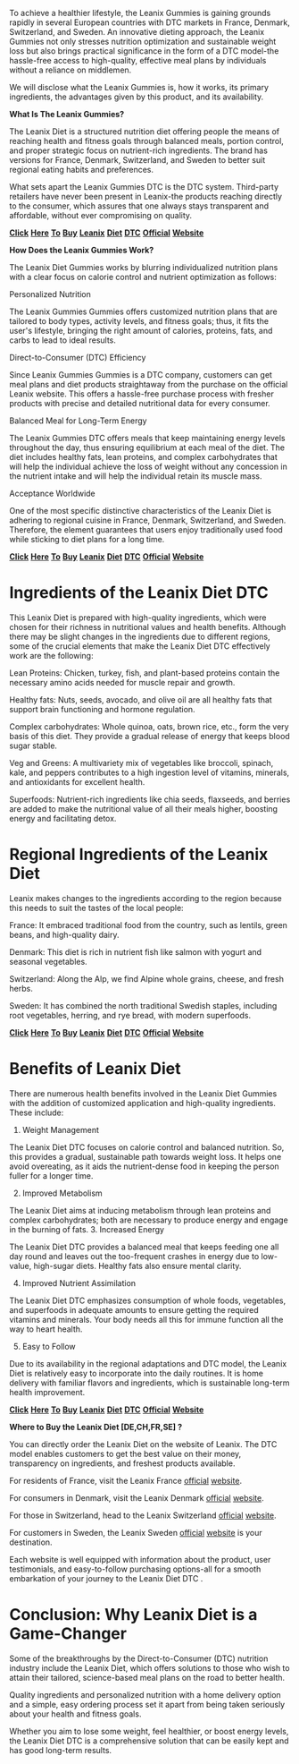 <p>To achieve a healthier lifestyle, the Leanix Gummies is gaining grounds rapidly in several European countries with DTC markets in France, Denmark, Switzerland, and Sweden. An innovative dieting approach, the Leanix Gummies not only stresses nutrition optimization and sustainable weight loss but also brings practical significance in the form of a DTC model-the hassle-free access to high-quality, effective meal plans by individuals without a reliance on middlemen.</p>
<p>We will disclose what the Leanix Gummies is, how it works, its primary ingredients, the advantages given by this product, and its availability.</p>
<p><strong>What Is The Leanix Gummies?</strong></p>
<p>The Leanix Diet is a structured nutrition diet offering people the means of reaching health and fitness goals through balanced meals, portion control, and proper strategic focus on nutrient-rich ingredients. The brand has versions for France, Denmark, Switzerland, and Sweden to better suit regional eating habits and preferences.</p>
<p>What sets apart the Leanix Gummies DTC is the DTC system. Third-party retailers have never been present in Leanix-the products reaching directly to the consumer, which assures that one always stays transparent and affordable, without ever compromising on quality.</p>
<p><a href="https://wlafnl.com/psba"><strong>Click</strong></a> <a href="https://wlafnl.com/psba"><strong>Here</strong></a> <a href="https://wlafnl.com/psba"><strong>To</strong></a> <a href="https://wlafnl.com/psba"><strong>Buy</strong></a> <a href="https://wlafnl.com/psba"><strong>Leanix</strong></a> <a href="https://wlafnl.com/psba"><strong>Diet</strong></a> <a href="https://wlafnl.com/psba"><strong>DTC</strong></a> <a href="https://wlafnl.com/psba"><strong>Official</strong></a> <a href="https://wlafnl.com/psba"><strong>Website</strong></a></p>
<p><strong>How Does the Leanix Gummies Work?</strong></p>
<p>The Leanix Diet Gummies works by blurring individualized nutrition plans with a clear focus on calorie control and nutrient optimization as follows:</p>
<p>Personalized Nutrition</p>
<p>The Leanix Gummies Gummies offers customized nutrition plans that are tailored to body types, activity levels, and fitness goals; thus, it fits the user's lifestyle, bringing the right amount of calories, proteins, fats, and carbs to lead to ideal results.</p>
<p>Direct-to-Consumer (DTC) Efficiency</p>
<p>Since Leanix Gummies Gummies is a DTC company, customers can get meal plans and diet products straightaway from the purchase on the official Leanix website. This offers a hassle-free purchase process with fresher products with precise and detailed nutritional data for every consumer.</p>
<p>Balanced Meal for Long-Term Energy</p>
<p>The Leanix Gummies DTC offers meals that keep maintaining energy levels throughout the day, thus ensuring equilibrium at each meal of the diet. The diet includes healthy fats, lean proteins, and complex carbohydrates that will help the individual achieve the loss of weight without any concession in the nutrient intake and will help the individual retain its muscle mass.</p>
<p>Acceptance Worldwide</p>
<p>One of the most specific distinctive characteristics of the Leanix Diet is adhering to regional cuisine in France, Denmark, Switzerland, and Sweden. Therefore, the element guarantees that users enjoy traditionally used food while sticking to diet plans for a long time.</p>
<p><a href="https://wlafnl.com/psba"><strong>Click</strong></a> <a href="https://wlafnl.com/psba"><strong>Here</strong></a> <a href="https://wlafnl.com/psba"><strong>To</strong></a> <a href="https://wlafnl.com/psba"><strong>Buy</strong></a> <a href="https://wlafnl.com/psba"><strong>Leanix</strong></a> <a href="https://wlafnl.com/psba"><strong>Diet</strong></a> <a href="https://wlafnl.com/psba"><strong>DTC</strong></a> <a href="https://wlafnl.com/psba"><strong>Official</strong></a> <a href="https://wlafnl.com/psba"><strong>Website</strong></a></p>
<h1>Ingredients of the Leanix Diet DTC</h1>
<p>This Leanix Diet is prepared with high-quality ingredients, which were chosen for their richness in nutritional values and health benefits. Although there may be slight changes in the ingredients due to different regions, some of the crucial elements that make the Leanix Diet DTC effectively work are the following:</p>
<p>Lean Proteins: Chicken, turkey, fish, and plant-based proteins contain the necessary amino acids needed for muscle repair and growth.</p>
<p>Healthy fats: Nuts, seeds, avocado, and olive oil are all healthy fats that support brain functioning and hormone regulation.</p>
<p>Complex carbohydrates: Whole quinoa, oats, brown rice, etc., form the very basis of this diet. They provide a gradual release of energy that keeps blood sugar stable.</p>
<p>Veg and Greens: A multivariety mix of vegetables like broccoli, spinach, kale, and peppers contributes to a high ingestion level of vitamins, minerals, and antioxidants for excellent health.</p>
<p>Superfoods: Nutrient-rich ingredients like chia seeds, flaxseeds, and berries are added to make the nutritional value of all their meals higher, boosting energy and facilitating detox.</p>
<h1>Regional Ingredients of the Leanix Diet</h1>
<p>Leanix makes changes to the ingredients according to the region because this needs to suit the tastes of the local people:</p>
<p>France: It embraced traditional food from the country, such as lentils, green beans, and high-quality dairy.</p>
<p>Denmark: This diet is rich in nutrient fish like salmon with yogurt and seasonal vegetables.</p>
<p>Switzerland: Along the Alp, we find Alpine whole grains, cheese, and fresh herbs.</p>
<p>Sweden: It has combined the north traditional Swedish staples, including root vegetables, herring, and rye bread, with modern superfoods.</p>
<p><a href="https://wlafnl.com/psba"><strong>Click</strong></a> <a href="https://wlafnl.com/psba"><strong>Here</strong></a> <a href="https://wlafnl.com/psba"><strong>To</strong></a> <a href="https://wlafnl.com/psba"><strong>Buy</strong></a> <a href="https://wlafnl.com/psba"><strong>Leanix</strong></a> <a href="https://wlafnl.com/psba"><strong>Diet</strong></a> <a href="https://wlafnl.com/psba"><strong>DTC</strong></a> <a href="https://wlafnl.com/psba"><strong>Official</strong></a> <a href="https://wlafnl.com/psba"><strong>Website</strong></a></p>
<h1>Benefits of Leanix Diet</h1>
<p>There are numerous health benefits involved in the Leanix Diet Gummies with the addition of customized application and high-quality ingredients. These include:</p>
<ol>
<li>Weight Management</li>
</ol>
<p>The Leanix Diet DTC focuses on calorie control and balanced nutrition. So, this provides a gradual, sustainable path towards weight loss. It helps one avoid overeating, as it aids the nutrient-dense food in keeping the person fuller for a longer time.</p>
<ol start="2">
<li>Improved Metabolism</li>
</ol>
<p>The Leanix Diet aims at inducing metabolism through lean proteins and complex carbohydrates; both are necessary to produce energy and engage in the burning of fats. 3. Increased Energy</p>
<p>The Leanix Diet DTC provides a balanced meal that keeps feeding one all day round and leaves out the too-frequent crashes in energy due to low-value, high-sugar diets. Healthy fats also ensure mental clarity.</p>
<ol start="4">
<li>Improved Nutrient Assimilation</li>
</ol>
<p>The Leanix Diet DTC emphasizes consumption of whole foods, vegetables, and superfoods in adequate amounts to ensure getting the required vitamins and minerals. Your body needs all this for immune function all the way to heart health.</p>
<ol start="5">
<li>Easy to Follow</li>
</ol>
<p>Due to its availability in the regional adaptations and DTC model, the Leanix Diet is relatively easy to incorporate into the daily routines. It is home delivery with familiar flavors and ingredients, which is sustainable long-term health improvement.</p>
<p><a href="https://wlafnl.com/psba"><strong>Click</strong></a> <a href="https://wlafnl.com/psba"><strong>Here</strong></a> <a href="https://wlafnl.com/psba"><strong>To</strong></a> <a href="https://wlafnl.com/psba"><strong>Buy</strong></a> <a href="https://wlafnl.com/psba"><strong>Leanix</strong></a> <a href="https://wlafnl.com/psba"><strong>Diet</strong></a> <a href="https://wlafnl.com/psba"><strong>DTC</strong></a> <a href="https://wlafnl.com/psba"><strong>Official</strong></a> <a href="https://wlafnl.com/psba"><strong>Website</strong></a></p>
<p><strong>Where to Buy the Leanix Diet [DE,CH,FR,SE] ?</strong></p>
<p>You can directly order the Leanix Diet on the website of Leanix. The DTC model enables customers to get the best value on their money, transparency on ingredients, and freshest products available.</p>
<p>For residents of France, visit the Leanix France <a href="https://wlafnl.com/psba">official</a> <a href="https://wlafnl.com/psba">website</a>.</p>
<p>For consumers in Denmark, visit the Leanix Denmark <a href="https://wlafnl.com/psba">official</a> <a href="https://wlafnl.com/psba">website</a>.</p>
<p>For those in Switzerland, head to the Leanix Switzerland <a href="https://wlafnl.com/psba">official</a> <a href="https://wlafnl.com/psba">website</a>.</p>
<p>For customers in Sweden, the Leanix Sweden <a href="https://wlafnl.com/psba">official</a> <a href="https://wlafnl.com/psba">website</a> is your destination.</p>
<p>Each website is well equipped with information about the product, user testimonials, and easy-to-follow purchasing options-all for a smooth embarkation of your journey to the Leanix Diet DTC .</p>
<h1>Conclusion: Why Leanix Diet is a Game-Changer</h1>
<p>Some of the breakthroughs by the Direct-to-Consumer (DTC) nutrition industry include the Leanix Diet, which offers solutions to those who wish to attain their tailored, science-based meal plans on the road to better health.</p>
<p>Quality ingredients and personalized nutrition with a home delivery option and a simple, easy ordering process set it apart from being taken seriously about your health and fitness goals.</p>
<p>Whether you aim to lose some weight, feel healthier, or boost energy levels, the Leanix Diet DTC is a comprehensive solution that can be easily kept and has good long-term results.</p>
